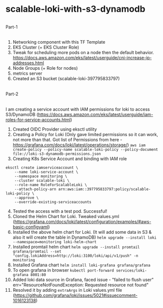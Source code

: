# scalable-loki-with-s3-dynamodb

######

Part-1

######

1. Networking component with this TF Template
2. EKS Cluster (+ EKS Cluster Role)
3. Tweak for scheduling more pods on a node then the default behavior. https://docs.aws.amazon.com/eks/latest/userguide/cni-increase-ip-addresses.html
4. Node Groups (+ Role for nodes)
5. metrics server
6. Created an S3 bucket (scalable-loki-397795833797)

######

Part-2

######

I am creating a service account with IAM permissions for loki to access S3/DynamoDB (https://docs.aws.amazon.com/eks/latest/userguide/iam-roles-for-service-accounts.html)

1. Created OIDC Provider using eksctl utility
2. Creating a Policy for Loki (Only gave limited permissions so it can work, not more than that. Got list of Permissions from here - https://grafana.com/docs/loki/latest/operations/storage/)
   `aws iam create-policy --policy-name scalable-loki-policy --policy-document file://loki-s3-dynamodb-permissions.json`
3. Creating K8s Service Account and binding with IAM role

```
eksctl create iamserviceaccount \
    --name loki-service-account \
    --namespace monitoring \
    --cluster scalable-loki \
    --role-name RoleForScalableLoki \
    --attach-policy-arn arn:aws:iam::397795833797:policy/scalable-loki-policy \
    --approve \
    --override-existing-serviceaccounts
```

4. Tested the access with a test pod. Successful!
5. Cloned the Helm Chart for Loki. Tweaked values.yml (https://grafana.com/docs/loki/latest/configuration/examples/#aws-basic-configyaml)
6. Installed the above helm chart for Loki. (It will add some data in S3 & also it will create the table in DynamoDB)
   `helm upgrade --install loki --namespace=monitoring loki-helm-chart`
7. Installed promtail helm chart
   `helm upgrade --install promtail grafana/promtail --set "config.lokiAddress=http://loki:3100/loki/api/v1/push" -n monitoring`
8. Installed Grafana chart
   `helm install loki-grafana grafana/grafana`
9. To open grafana in browser
   `kubectl port-forward services/loki-grafana 8001:80`
10. Added loki data source in Grafana, faced issue - "failed to flush user" err="ResourceNotFoundException: Requested resource not found"
11. Resolved it by adding `extraArgs` in Loki values.yml file (https://github.com/grafana/loki/issues/5021#issuecomment-1016123138)
